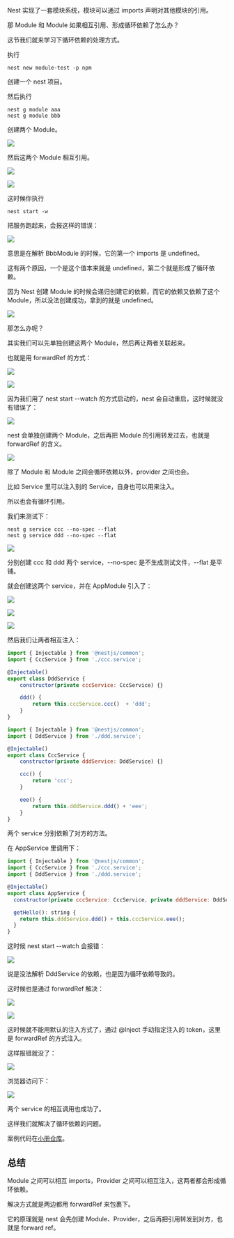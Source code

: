 ﻿Nest 实现了一套模块系统，模块可以通过 imports 声明对其他模块的引用。

那 Module 和 Module 如果相互引用、形成循环依赖了怎么办？

这节我们就来学习下循环依赖的处理方式。

执行

```
nest new module-test -p npm
```
创建一个 nest 项目。

然后执行
```
nest g module aaa
nest g module bbb
```
创建两个 Module。

![](http://static.liushuaiyang.com/nest-docs/image/第14章-1.png)

然后这两个 Module 相互引用。

![](http://static.liushuaiyang.com/nest-docs/image/第14章-2.png)

![](http://static.liushuaiyang.com/nest-docs/image/第14章-3.png)

这时候你执行

```
nest start -w
```
把服务跑起来，会报这样的错误：

![](http://static.liushuaiyang.com/nest-docs/image/第14章-4.png)

意思是在解析 BbbModule 的时候，它的第一个 imports 是 undefined。

这有两个原因，一个是这个值本来就是 undefined，第二个就是形成了循环依赖。

因为 Nest 创建 Module 的时候会递归创建它的依赖，而它的依赖又依赖了这个 Module，所以没法创建成功，拿到的就是 undefined。

![](http://static.liushuaiyang.com/nest-docs/image/第14章-5.png)

那怎么办呢？

其实我们可以先单独创建这两个 Module，然后再让两者关联起来。

也就是用 forwardRef 的方式：

![](http://static.liushuaiyang.com/nest-docs/image/第14章-6.png)

![](http://static.liushuaiyang.com/nest-docs/image/第14章-7.png)

因为我们用了 nest start --watch 的方式启动的，nest 会自动重启，这时候就没有错误了：

![](http://static.liushuaiyang.com/nest-docs/image/第14章-8.png)

nest 会单独创建两个 Module，之后再把 Module 的引用转发过去，也就是 forwardRef 的含义。

![](http://static.liushuaiyang.com/nest-docs/image/第14章-9.png)

除了 Module 和 Module 之间会循环依赖以外，provider 之间也会。

比如 Service 里可以注入别的 Service，自身也可以用来注入。

所以也会有循环引用。

我们来测试下：

```
nest g service ccc --no-spec --flat
nest g service ddd --no-spec --flat
```
![](http://static.liushuaiyang.com/nest-docs/image/第14章-10.png)

分别创建 ccc 和 ddd 两个 service，--no-spec 是不生成测试文件，--flat 是平铺。

就会创建这两个 service，并在 AppModule 引入了：

![](http://static.liushuaiyang.com/nest-docs/image/第14章-11.png)

![](http://static.liushuaiyang.com/nest-docs/image/第14章-12.png)

![](http://static.liushuaiyang.com/nest-docs/image/第14章-13.png)

然后我们让两者相互注入：

```javascript
import { Injectable } from '@nestjs/common';
import { CccService } from './ccc.service';

@Injectable()
export class DddService {
    constructor(private cccService: CccService) {}

    ddd() {
        return this.cccService.ccc()  + 'ddd';
    }
}
```

```javascript
import { Injectable } from '@nestjs/common';
import { DddService } from './ddd.service';

@Injectable()
export class CccService {
    constructor(private dddService: DddService) {}

    ccc() {
        return 'ccc';
    }

    eee() {
        return this.dddService.ddd() + 'eee';
    }
}
```

两个 service 分别依赖了对方的方法。

在 AppService 里调用下：

```javascript
import { Injectable } from '@nestjs/common';
import { CccService } from './ccc.service';
import { DddService } from './ddd.service';

@Injectable()
export class AppService {
  constructor(private cccService: CccService, private dddService: DddService){}

  getHello(): string {
    return this.dddService.ddd() + this.cccService.eee();
  }
}
```

这时候 nest start --watch 会报错：

![](http://static.liushuaiyang.com/nest-docs/image/第14章-14.png)

说是没法解析 DddService 的依赖，也是因为循环依赖导致的。

这时候也是通过 forwardRef 解决：

![](http://static.liushuaiyang.com/nest-docs/image/第14章-15.png)

![](http://static.liushuaiyang.com/nest-docs/image/第14章-16.png)

这时候就不能用默认的注入方式了，通过 @Inject 手动指定注入的 token，这里是 forwardRef 的方式注入。

这样报错就没了：

![](http://static.liushuaiyang.com/nest-docs/image/第14章-17.png)

浏览器访问下：

![](http://static.liushuaiyang.com/nest-docs/image/第14章-18.png)

两个 service 的相互调用也成功了。

这样我们就解决了循环依赖的问题。

案例代码在[小册仓库](https://github.com/QuarkGluonPlasma/nestjs-course-code/tree/main/circular-dependency)。

## 总结

Module 之间可以相互 imports，Provider 之间可以相互注入，这两者都会形成循环依赖。

解决方式就是两边都用 forwardRef 来包裹下。

它的原理就是 nest 会先创建 Module、Provider，之后再把引用转发到对方，也就是 forward ref。

